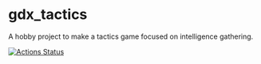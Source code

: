 # gdx_tactics

A hobby project to make a tactics game focused on intelligence gathering.

[![Actions Status](https://github.com/axlan/gdx_tactics/workflows/Desktop%20Build/badge.svg)](https://github.com/axlan/gdx_tactics/actions)
